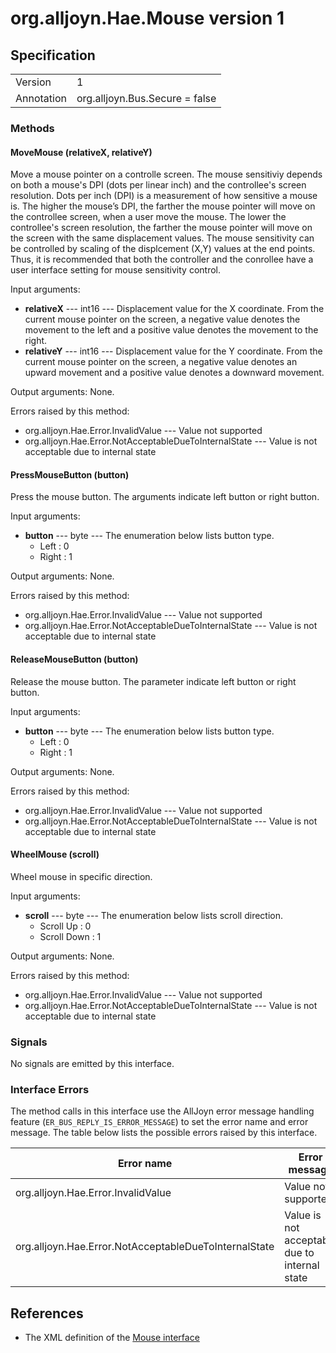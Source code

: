 # org.alljoyn.Hae.Mouse version 1

## Specification

|            |                                                                |
|------------|----------------------------------------------------------------|
| Version    | 1                                                              |
| Annotation | org.alljoyn.Bus.Secure = false                                 |

### Methods

#### MoveMouse (relativeX, relativeY)

Move a mouse pointer on a controlle screen. The mouse sensitiviy depends on both
a mouse's DPI (dots per linear inch) and the controllee's screen resolution. Dots
per inch (DPI) is a measurement of how sensitive a mouse is. The higher the mouse’s
DPI, the farther the mouse pointer will move on the controllee screen, when a user
move the mouse. The lower the controllee's screen resolution, the farther the mouse
pointer will move on the screen with the same displacement values. The mouse sensitivity
can be controlled by scaling of the displcement (X,Y) values at the end points.
Thus, it is recommended that both the controller and the conrollee have a user
interface setting for mouse sensitivity control.

Input arguments:
  * **relativeX** --- int16 --- Displacement value for the X coordinate. From the
    current mouse pointer on the screen, a negative value denotes the movement to
    the left and a positive value denotes the movement to the right.
  * **relativeY** --- int16 --- Displacement value for the Y coordinate. From the
    current mouse pointer on the screen, a negative value denotes an upward movement
    and a positive value denotes a downward movement.

Output arguments: None.

Errors raised by this method:
  * org.alljoyn.Hae.Error.InvalidValue --- Value not supported
  * org.alljoyn.Hae.Error.NotAcceptableDueToInternalState --- Value is not acceptable
    due to internal state

#### PressMouseButton (button)

Press the mouse button. The arguments indicate left button or right button.

Input arguments:
  * **button** --- byte --- The enumeration below lists button type.
    * Left : 0
    * Right : 1

Output arguments: None.

Errors raised by this method:
  * org.alljoyn.Hae.Error.InvalidValue --- Value not supported
  * org.alljoyn.Hae.Error.NotAcceptableDueToInternalState --- Value is not acceptable
    due to internal state

#### ReleaseMouseButton (button)

Release the mouse button. The parameter indicate left button or right button.

Input arguments:
  * **button** --- byte --- The enumeration below lists button type.
    * Left : 0
    * Right : 1

Output arguments: None.

Errors raised by this method:
  * org.alljoyn.Hae.Error.InvalidValue --- Value not supported
  * org.alljoyn.Hae.Error.NotAcceptableDueToInternalState --- Value is not acceptable
    due to internal state

#### WheelMouse (scroll)

Wheel mouse in specific direction.

Input arguments:
  * **scroll** --- byte --- The enumeration below lists scroll direction.
    * Scroll Up : 0
    * Scroll Down : 1

Output arguments: None.

Errors raised by this method:
  * org.alljoyn.Hae.Error.InvalidValue --- Value not supported
  * org.alljoyn.Hae.Error.NotAcceptableDueToInternalState --- Value is not acceptable
    due to internal state

### Signals

No signals are emitted by this interface.

### Interface Errors

The method calls in this interface use the AllJoyn error message handling feature
(`ER_BUS_REPLY_IS_ERROR_MESSAGE`) to set the error name and error message.
The table below lists the possible errors raised by this interface.

| Error name                                            | Error message                                 |
|-------------------------------------------------------|-----------------------------------------------|
| org.alljoyn.Hae.Error.InvalidValue                    | Value not supported                           |
| org.alljoyn.Hae.Error.NotAcceptableDueToInternalState | Value is not acceptable due to internal state |

## References

  * The XML definition of the [Mouse interface](Mouse-v1.xml)